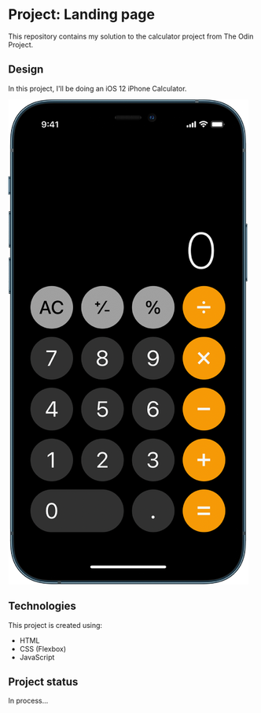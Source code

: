 # Project: Landing page
This repository contains my solution to the calculator project from The Odin Project.

## Design
In this project, I'll be doing an iOS 12 iPhone Calculator.

![iOS Calculator](assets/design.png)

## Technologies
This project is created using:
* HTML
* CSS (Flexbox)
* JavaScript

## Project status
In process...